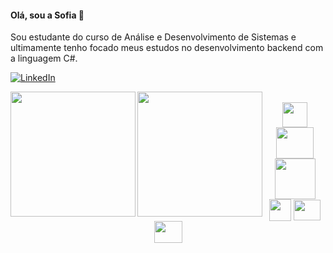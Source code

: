 #### Olá, sou a Sofia 👋 
Sou estudante do curso de Análise e Desenvolvimento de Sistemas e ultimamente tenho focado meus estudos no desenvolvimento backend com a linguagem C#. 

[![LinkedIn](https://img.shields.io/badge/LinkedIn-0077B5?style=for-the-badge&logo=linkedin&logoColor=white)](https://www.linkedin.com/in/sofmorais/)

<div class="container">
  <img height=200 align="left" src="https://github-readme-stats.vercel.app/api?username=sofmorais&bg_color=00000000&show_icons=true&hide_border=true" />
  <img height=200 align="left" src="https://github-readme-stats.vercel.app/api/top-langs?username=sofmorais&layout=compact&bg_color=00000000&hide_border=true" /> 
</div>

<div style="display: inline_block" align="center"><br>
  <img align="center" src="https://seeklogo.com/images/C/c-sharp-c-logo-02F17714BA-seeklogo.com.png" width="40" height="40"/> 
  <img align="center" src="https://softwareasli.com/wp-content/uploads/2019/08/ASP.NET_.png" width="60" height="50"/>
  <img align="center" src="https://cdn.jsdelivr.net/gh/devicons/devicon/icons/git/git-original-wordmark.svg" width="65" height="65"/>
  <img align="center" src="https://user-images.githubusercontent.com/102272830/174455419-6fad00e8-c3d4-4eba-97bf-ba985b235111.png" width="35" height="35"/>
  <img align="center" src="https://cdn.jsdelivr.net/gh/devicons/devicon/icons/vscode/vscode-original.svg"  width="43" height="33" />
  <img align="center" src="https://visualstudio.microsoft.com/wp-content/uploads/2021/10/Product-Icon.svg"  width="45" height="35" />
</div>




